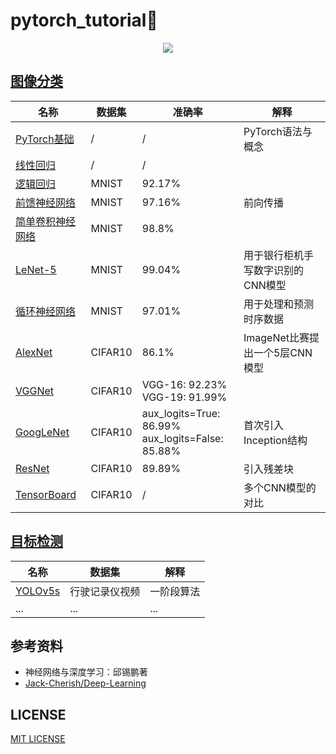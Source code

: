 # pytorch_tutorial🔖

<p align='center'>
    <a href="https://pytorch.org/"> 
        <img src="https://www.vectorlogo.zone/logos/pytorch/pytorch-icon.svg"> 
    </a>
</p>

## [图像分类](./image_classification)

<div align="center">

|名称|数据集|准确率|解释|
|--|--|--|--|
|[PyTorch基础](./image_classification/pytorch_basics.ipynb)|/|/|PyTorch语法与概念|
|[线性回归](./image_classification/linear_regression.ipynb)|/|/||
|[逻辑回归](./image_classification/logistic_regression.ipynb)|MNIST|92.17%||
|[前馈神经网络](./image_classification/feedforward_neural_network.ipynb)|MNIST|97.16%|前向传播|
|[简单卷积神经网络](./image_classification/convolutional_neural_network.ipynb)|MNIST|98.8%||
|[LeNet-5](./image_classification/lenet-5.ipynb)|MNIST|99.04%|用于银行柜机手写数字识别的CNN模型|
|[循环神经网络](./image_classification/recurrent_neural_network.ipynb)|MNIST|97.01%|用于处理和预测时序数据|
|[AlexNet](./image_classification/alexnet.ipynb)|CIFAR10|86.1%|ImageNet比赛提出一个5层CNN模型|
|[VGGNet](./image_classification/vggnet.ipynb)|CIFAR10|VGG-16: 92.23%<br />VGG-19: 91.99%||
|[GoogLeNet](./image_classification/googlenet.ipynb)|CIFAR10|aux_logits=True: 86.99%<br />aux_logits=False: 85.88%|首次引入Inception结构|
|[ResNet](./image_classification/resnet.ipynb)|CIFAR10|89.89%|引入残差块|
|[TensorBoard](./image_classification/comparison.ipynb)|CIFAR10|/|多个CNN模型的对比|

</div>

## [目标检测](./object_detection)

<div align="center">

|名称|数据集|解释|
|--|--|--|
|[YOLOv5s](./object_detection/video_detection.ipynb)|行驶记录仪视频|一阶段算法|
|...|...|...|

</div>

## 参考资料

* 神经网络与深度学习：邱锡鹏著
* [Jack-Cherish/Deep-Learning](https://github.com/Jack-Cherish/Deep-Learning)

## LICENSE
[MIT LICENSE](./LICENSE)
